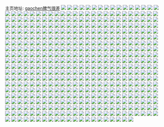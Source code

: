 主页地址: [gaochen脾气很差](https://weibo.com/u/5241799967) 
![](https://wx4.sinaimg.cn/mw2000/005IK3CLly1gv7n6soep0j60u0140dml02.jpg) 
![](https://wx4.sinaimg.cn/mw2000/005IK3CLly1gv7n6xbz19j60u00z2gw402.jpg) 
![](https://wx4.sinaimg.cn/mw2000/005IK3CLly1gv7n72emjhj60u00yoakn02.jpg) 
![](https://wx4.sinaimg.cn/mw2000/005IK3CLly1gv7n77rn2ij60u00zhn7w02.jpg) 
![](https://wx4.sinaimg.cn/mw2000/005IK3CLly1gv7n7ctwpfj60u014014j02.jpg) 
![](https://wx4.sinaimg.cn/mw2000/005IK3CLly1gv7n7g1cz9j60u0140alo02.jpg) 
![](https://wx4.sinaimg.cn/mw2000/005IK3CLly1gv7n7izvxaj60u0140gt302.jpg) 
![](https://wx4.sinaimg.cn/mw2000/005IK3CLly1gv7n7m0i4gj60u0140gv202.jpg) 
![](https://wx4.sinaimg.cn/mw2000/005IK3CLly1gv7n64qbrej60u0140tia02.jpg) 
![](https://wx4.sinaimg.cn/mw2000/005IK3CLly1gv7n670j64j60u0140k0k02.jpg) 
![](https://wx4.sinaimg.cn/mw2000/005IK3CLly1gv7n69n2zvj60u0140ti802.jpg) 
![](https://wx4.sinaimg.cn/mw2000/005IK3CLly1gv7n6dbx0lj60u0140qc802.jpg) 
![](https://wx4.sinaimg.cn/mw2000/005IK3CLly1gv7n6fc80zj60u0140gus02.jpg) 
![](https://wx4.sinaimg.cn/mw2000/005IK3CLly1gv7n6is7kej60u014012202.jpg) 
![](https://wx4.sinaimg.cn/mw2000/005IK3CLly1gv7n63ambyj60u0140n6k02.jpg) 
![](https://wx4.sinaimg.cn/mw2000/005IK3CLly1gv7n6m9iwaj60u0140n3t02.jpg) 
![](https://wx4.sinaimg.cn/mw2000/005IK3CLly1gv7n6ovmaej60u0140gsd02.jpg) 
![](https://wx4.sinaimg.cn/mw2000/005IK3CLly1gv5yx5jqsoj62c02c07wi02.jpg) 
![](https://wx4.sinaimg.cn/mw2000/005IK3CLly1gv5yx7yfq6j32c02c04qq.jpg) 
![](https://wx4.sinaimg.cn/mw2000/005IK3CLly1gv5yxbixp9j30u01hcds8.jpg) 
![](https://wx4.sinaimg.cn/mw2000/005IK3CLly1gv5yxe6d8cj32c02c01ky.jpg) 
![](https://wx4.sinaimg.cn/mw2000/005IK3CLly1gv5ywyqhy4j62yo2yob2b02.jpg) 
![](https://wx4.sinaimg.cn/mw2000/005IK3CLly1gv5yxji819j62vn2vn1l002.jpg) 
![](https://wx4.sinaimg.cn/mw2000/005IK3CLly1gv5yxl1fsvj62c02c0npd02.jpg) 
![](https://wx4.sinaimg.cn/mw2000/005IK3CLly1gv5yxo156uj62c0340b2a02.jpg) 
![](https://wx4.sinaimg.cn/mw2000/005IK3CLly1gv5yxsw93oj30u01hc1ky.jpg) 
![](https://wx4.sinaimg.cn/mw2000/005IK3CLly1guxjva3hwxj60u011v43y02.jpg) 
![](https://wx4.sinaimg.cn/mw2000/005IK3CLly1guxjvb7whxj60u011udld02.jpg) 
![](https://wx4.sinaimg.cn/mw2000/005IK3CLly1guxjvclbfnj60u0140gsf02.jpg) 
![](https://wx4.sinaimg.cn/mw2000/005IK3CLly1guxjvdudgnj60u00u0teh02.jpg) 
![](https://wx4.sinaimg.cn/mw2000/005IK3CLly1guxjv92339j60u00u00yk02.jpg) 
![](https://wx4.sinaimg.cn/mw2000/005IK3CLly1guxjvl3pmrj60u01hc15i02.jpg) 
![](https://wx4.sinaimg.cn/mw2000/005IK3CLly1guudat4bbej60u0140ahd02.jpg) 
![](https://wx4.sinaimg.cn/mw2000/005IK3CLly1guudawma20j61ei0sftg502.jpg) 
![](https://wx4.sinaimg.cn/mw2000/005IK3CLly1guudaxrn3ij60u00u0akh02.jpg) 
![](https://wx4.sinaimg.cn/mw2000/005IK3CLly1guudazetn7j60u0140qhe02.jpg) 
![](https://wx4.sinaimg.cn/mw2000/005IK3CLly1guudaq9oyfj60u0140gsv02.jpg) 
![](https://wx4.sinaimg.cn/mw2000/005IK3CLly1guudb0w5slj60u01hcguf02.jpg) 
![](https://wx4.sinaimg.cn/mw2000/005IK3CLly1guudb1mdgej61400u0jxw02.jpg) 
![](https://wx4.sinaimg.cn/mw2000/005IK3CLly1guudb2p4t6j30u01hcaik.jpg) 
![](https://wx4.sinaimg.cn/mw2000/005IK3CLly1guudb3sjbqj60u01hctgd02.jpg) 
![](https://wx4.sinaimg.cn/mw2000/005IK3CLly1gurv6ph004j60u00u07al02.jpg) 
![](https://wx4.sinaimg.cn/mw2000/005IK3CLly1gurv8vn4psj60u01hctfv02.jpg) 
![](https://wx4.sinaimg.cn/mw2000/005IK3CLly1gurv8w2x60j61ei0sftg502.jpg) 
![](https://wx4.sinaimg.cn/mw2000/005IK3CLly1gurv8wtp41j60u0140tg602.jpg) 
![](https://wx4.sinaimg.cn/mw2000/005IK3CLly1guqap0lbd8j60u00u0th402.jpg) 
![](https://wx4.sinaimg.cn/mw2000/005IK3CLly1guqap1huk9j60u00u0gtm02.jpg) 
![](https://wx4.sinaimg.cn/mw2000/005IK3CLly1guoq5pw88nj60u00u044702.jpg) 
![](https://wx4.sinaimg.cn/mw2000/005IK3CLly1guoq5rp5d8j60u011uaj102.jpg) 
![](https://wx4.sinaimg.cn/mw2000/005IK3CLly1guoq5sw96qj60u00u0n5r02.jpg) 
![](https://wx4.sinaimg.cn/mw2000/005IK3CLly1guoq5owe1wj60u0140wj902.jpg) 
![](https://wx4.sinaimg.cn/mw2000/005IK3CLly1guoqb37qo9j60u0182dlk02.jpg) 
![](https://wx4.sinaimg.cn/mw2000/005IK3CLly1gumsojwp56j60u0192wlk02.jpg) 
![](https://wx4.sinaimg.cn/mw2000/005IK3CLly1gumsokk381j60u014045102.jpg) 
![](https://wx4.sinaimg.cn/mw2000/005IK3CLly1gumsol6qx8j60u01407bm02.jpg) 
![](https://wx4.sinaimg.cn/mw2000/005IK3CLly1gumsolo2o6j60u0140zqx02.jpg) 
![](https://wx4.sinaimg.cn/mw2000/005IK3CLly1gukgcx7nnqj60u00u044h02.jpg) 
![](https://wx4.sinaimg.cn/mw2000/005IK3CLly1gukgcxw5e7j60u0140gzn02.jpg) 
![](https://wx4.sinaimg.cn/mw2000/005IK3CLly1gukgcykzk8j60u01hcaih02.jpg) 
![](https://wx4.sinaimg.cn/mw2000/005IK3CLly1gukgcza5rzj60u01hcgum02.jpg) 
![](https://wx4.sinaimg.cn/mw2000/005IK3CLly1gukgczub0hj60u01hcdox02.jpg) 
![](https://wx4.sinaimg.cn/mw2000/005IK3CLly1gukgd0bvklj60u00u0gre02.jpg) 
![](https://wx4.sinaimg.cn/mw2000/005IK3CLly1gukgd14u5qj60u00u0akh02.jpg) 
![](https://wx4.sinaimg.cn/mw2000/005IK3CLly1gukgd1rpxtj60u0140amt02.jpg) 
![](https://wx4.sinaimg.cn/mw2000/005IK3CLly1gukgd2c7agj60u014049o02.jpg) 
![](https://wx4.sinaimg.cn/mw2000/005IK3CLly1gugaqf6xzpj60u00u0gre02.jpg) 
![](https://wx4.sinaimg.cn/mw2000/005IK3CLly1gucdddaep5j60u0140jyh02.jpg) 
![](https://wx4.sinaimg.cn/mw2000/005IK3CLly1gucddduj3xj60u0140agx02.jpg) 
![](https://wx4.sinaimg.cn/mw2000/005IK3CLly1gucddt4qszj60u0140dn402.jpg) 
![](https://wx4.sinaimg.cn/mw2000/005IK3CLly1gucddeh5a5j60u014012u02.jpg) 
![](https://wx4.sinaimg.cn/mw2000/005IK3CLly1gubgnm1496j60tx1bdajh02.jpg) 
![](https://wx4.sinaimg.cn/mw2000/005IK3CLly1gubgnmwtdlj60rj1bc11a02.jpg) 
![](https://wx4.sinaimg.cn/mw2000/005IK3CLly1gub7v84j4dj60r01c1gxc02.jpg) 
![](https://wx4.sinaimg.cn/mw2000/005IK3CLly1gub7v8e0cqj60nr168jzd02.jpg) 
![](https://wx4.sinaimg.cn/mw2000/005IK3CLly1gub7v7s9sdj60ne0nzq5s02.jpg) 
![](https://wx4.sinaimg.cn/mw2000/005IK3CLly1gu7rjdxjpgj31400u0nbc.jpg) 
![](https://wx4.sinaimg.cn/mw2000/005IK3CLly1gu7rjej6hrj30u0140wk3.jpg) 
![](https://wx4.sinaimg.cn/mw2000/005IK3CLly1gu3jjixot4j30u01sy46h.jpg) 
![](https://wx4.sinaimg.cn/mw2000/005IK3CLly1gu3jjp317lj30u01syahf.jpg) 
![](https://wx4.sinaimg.cn/mw2000/005IK3CLly1gu3jjq6q0aj30u01hcwpn.jpg) 
![](https://wx4.sinaimg.cn/mw2000/005IK3CLly1gu3jjrvy4cj30u01hck3x.jpg) 
![](https://wx4.sinaimg.cn/mw2000/005IK3CLly1gu3jjsm3lej30u01hc7b9.jpg) 
![](https://wx4.sinaimg.cn/mw2000/005IK3CLly1gu3jjdrcfsj30u00u0n3i.jpg) 
![](https://wx4.sinaimg.cn/mw2000/005IK3CLly1gtz79l3fwlj32c02w4x6q.jpg) 
![](https://wx4.sinaimg.cn/mw2000/005IK3CLly1gtw9xw1xf3j32c03404qr.jpg) 
![](https://wx4.sinaimg.cn/mw2000/005IK3CLly1gtw9xurdr0j32c0340x6q.jpg) 
![](https://wx4.sinaimg.cn/mw2000/005IK3CLly1gtw9xxcdnqj32c0340qv6.jpg) 
![](https://wx4.sinaimg.cn/mw2000/005IK3CLly1gtw9xymnyij32c03407wi.jpg) 
![](https://wx4.sinaimg.cn/mw2000/005IK3CLly1gtw9xzxntoj32c0340qv6.jpg) 
![](https://wx4.sinaimg.cn/mw2000/005IK3CLly1gtw9y1ebnaj32c0340qv6.jpg) 
![](https://wx4.sinaimg.cn/mw2000/005IK3CLly1gtt1jf3nh4j30u01hc48m.jpg) 
![](https://wx4.sinaimg.cn/mw2000/005IK3CLly1gtt1jg4ypbj32c02c04qq.jpg) 
![](https://wx4.sinaimg.cn/mw2000/005IK3CLly1gtt1jhl927j31ld1yie81.jpg) 
![](https://wx4.sinaimg.cn/mw2000/005IK3CLly1gtt1jitq0pj320q20pb29.jpg) 
![](https://wx4.sinaimg.cn/mw2000/005IK3CLly1gtt1jjykr7j31o01o07wh.jpg) 
![](https://wx4.sinaimg.cn/mw2000/005IK3CLly1gtt1jkrz7dj30yi22otym.jpg) 
![](https://wx4.sinaimg.cn/mw2000/005IK3CLly1gtron21mo5j32c02c0nph.jpg) 
![](https://wx4.sinaimg.cn/mw2000/005IK3CLly1gtrom87eurj32c02c0npf.jpg) 
![](https://wx4.sinaimg.cn/mw2000/005IK3CLly1gtromcyp93j32c02c0qv7.jpg) 
![](https://wx4.sinaimg.cn/mw2000/005IK3CLly1gtromfvpjpj32c02c0e82.jpg) 
![](https://wx4.sinaimg.cn/mw2000/005IK3CLly1gtromjpum8j32yo2807wk.jpg) 
![](https://wx4.sinaimg.cn/mw2000/005IK3CLly1gtromp4rfxj32ad2sgu11.jpg) 
![](https://wx4.sinaimg.cn/mw2000/005IK3CLly1gtromswattj32c02c0e83.jpg) 
![](https://wx4.sinaimg.cn/mw2000/005IK3CLly1gtromyxbh5j32c02c0x6s.jpg) 
![](https://wx4.sinaimg.cn/mw2000/005IK3CLly1gtron10fp1j32c02c0x6r.jpg) 
![](https://wx4.sinaimg.cn/mw2000/005IK3CLly1gtpplid9fdj320q20pb29.jpg) 
![](https://wx4.sinaimg.cn/mw2000/005IK3CLly1gtppljt6ovj31ld1yie81.jpg) 
![](https://wx4.sinaimg.cn/mw2000/005IK3CLly1gthnfhtfisj32c033yhdv.jpg) 
![](https://wx4.sinaimg.cn/mw2000/005IK3CLly1gthnfjjkm4j32yo280x6r.jpg) 
![](https://wx4.sinaimg.cn/mw2000/005IK3CLly1gthnfg09ikj32yo280u0z.jpg) 
![](https://wx4.sinaimg.cn/mw2000/005IK3CLly1gthnha54ogj32802yo7wj.jpg) 
![](https://wx4.sinaimg.cn/mw2000/005IK3CLly1gtdvmpevt8j32c02c04qq.jpg) 
![](https://wx4.sinaimg.cn/mw2000/005IK3CLly1gtdvmnxamoj32c02c04qq.jpg) 
![](https://wx4.sinaimg.cn/mw2000/005IK3CLly1gtdvmqzz7hj32c02c04qq.jpg) 
![](https://wx4.sinaimg.cn/mw2000/005IK3CLly1gtdvmsj6vuj32c02c01ky.jpg) 
![](https://wx4.sinaimg.cn/mw2000/005IK3CLly1gtcpscyghuj30yi22odql.jpg) 
![](https://wx4.sinaimg.cn/mw2000/005IK3CLly1gtcpsecw1qj30yi22o4qp.jpg) 
![](https://wx4.sinaimg.cn/mw2000/005IK3CLly1gtcpses1sij30r21c5akc.jpg) 
![](https://wx4.sinaimg.cn/mw2000/005IK3CLly1gtcpsfsej4j32c0340npe.jpg) 
![](https://wx4.sinaimg.cn/mw2000/005IK3CLly1gtcpsio282j32c0340x6q.jpg) 
![](https://wx4.sinaimg.cn/mw2000/005IK3CLly1gtcpskm5b5j32c03407wj.jpg) 
![](https://wx4.sinaimg.cn/mw2000/005IK3CLly1gtcpsl3oeqj30u01hc7ei.jpg) 
![](https://wx4.sinaimg.cn/mw2000/005IK3CLly1gtcpslau4kj30u00s6taf.jpg) 
![](https://wx4.sinaimg.cn/mw2000/005IK3CLly1gt8eth3zc7j30yi22o7q3.jpg) 
![](https://wx4.sinaimg.cn/mw2000/005IK3CLly1gst1nknyt8j30u01hcaub.jpg) 
![](https://wx4.sinaimg.cn/mw2000/005IK3CLly1gst1ohaa76j30u01f5e2n.jpg) 
![](https://wx4.sinaimg.cn/mw2000/005IK3CLly1gst1nl36lij30sq1cytv9.jpg) 
![](https://wx4.sinaimg.cn/mw2000/005IK3CLly1gst1nlhlx0j30to11xh42.jpg) 
![](https://wx4.sinaimg.cn/mw2000/005IK3CLly1gst1np5hbmj32c0340b2c.jpg) 
![](https://wx4.sinaimg.cn/mw2000/005IK3CLly1gst1nqzyb4j33402c0qv7.jpg) 
![](https://wx4.sinaimg.cn/mw2000/005IK3CLly1gst1nrof70j30u01hck5o.jpg) 
![](https://wx4.sinaimg.cn/mw2000/005IK3CLly1gpnljvvl37j30n01dsqv5.jpg) 
![](https://wx4.sinaimg.cn/mw2000/005IK3CLly1gpnljwdd8fj30n01dsu0x.jpg) 
![](https://wx4.sinaimg.cn/mw2000/005IK3CLly1gpnljx4m99j30n01ds1ky.jpg) 
![](https://wx4.sinaimg.cn/mw2000/005IK3CLly1gpnljxuga0j30n01dsqv6.jpg) 
![](https://wx4.sinaimg.cn/mw2000/005IK3CLly1gplrk9na64j30rs1jk4ak.jpg) 
![](https://wx4.sinaimg.cn/mw2000/005IK3CLly1goj7gpbfixj30u01syb2g.jpg) 
![](https://wx4.sinaimg.cn/mw2000/005IK3CLly1gocyz6rur7j30u00u0n47.jpg) 
![](https://wx4.sinaimg.cn/mw2000/005IK3CLly1gocyz7fgsyj30u01hcwqi.jpg) 
![](https://wx4.sinaimg.cn/mw2000/005IK3CLly1gocyz83ycaj30u01hcdqt.jpg) 
![](https://wx4.sinaimg.cn/mw2000/005IK3CLly1gocyz8j0m8j30u00u0whh.jpg) 
![](https://wx4.sinaimg.cn/mw2000/005IK3CLly1gocyz91csej30u0140wq5.jpg) 
![](https://wx4.sinaimg.cn/mw2000/005IK3CLly1gocyz9j6i0j30u00u0n62.jpg) 
![](https://wx4.sinaimg.cn/mw2000/005IK3CLly1go19n2qb3lj32801o0npd.jpg) 
![](https://wx4.sinaimg.cn/mw2000/005IK3CLly1gnrsgw898vj324g24gnpe.jpg) 
![](https://wx4.sinaimg.cn/mw2000/005IK3CLly1gnrsgz4u69j325r25s1ky.jpg) 
![](https://wx4.sinaimg.cn/mw2000/005IK3CLly1gnrsh1s39yj31z11z1npd.jpg) 
![](https://wx4.sinaimg.cn/mw2000/005IK3CLly1gnrsh5dm9sj31ve1o04qq.jpg) 
![](https://wx4.sinaimg.cn/mw2000/005IK3CLly1gnrsh8bu5gj31xs1o04qq.jpg) 
![](https://wx4.sinaimg.cn/mw2000/005IK3CLly1gnrsgr7c40j31z01o0e82.jpg) 
![](https://wx4.sinaimg.cn/mw2000/005IK3CLly1gnrshbu8vaj31z71o0b2a.jpg) 
![](https://wx4.sinaimg.cn/mw2000/005IK3CLly1gnrshf4iemj324o1o07wi.jpg) 
![](https://wx4.sinaimg.cn/mw2000/005IK3CLly1gnrshitemxj320o1o07wi.jpg) 
![](https://wx4.sinaimg.cn/mw2000/005IK3CLly1gnqpx0dynjj32c02c0b29.jpg) 
![](https://wx4.sinaimg.cn/mw2000/005IK3CLly1gnqpx4f6rsj32c02c0e1d.jpg) 
![](https://wx4.sinaimg.cn/mw2000/005IK3CLly1gnqq31d9w5j30yi22ou13.jpg) 
![](https://wx4.sinaimg.cn/mw2000/005IK3CLly1gnpxncjwnhj30yi22ou12.jpg) 
![](https://wx4.sinaimg.cn/mw2000/005IK3CLly1gnpxni17hcj30u01sxnpd.jpg) 
![](https://wx4.sinaimg.cn/mw2000/005IK3CLly1gnpxohiftgj30yi22ox6u.jpg) 
![](https://wx4.sinaimg.cn/mw2000/005IK3CLly1gnpxp5503hj30u01sxqv5.jpg) 
![](https://wx4.sinaimg.cn/mw2000/005IK3CLly1gnpxq8b6onj30yi22ou12.jpg) 
![](https://wx4.sinaimg.cn/mw2000/005IK3CLly1gnpxotpab7j30u01sxu0x.jpg) 
![](https://wx4.sinaimg.cn/mw2000/005IK3CLly1gnpxmrjgo6j30yi22ou12.jpg) 
![](https://wx4.sinaimg.cn/mw2000/005IK3CLly1gnpxq9bvg5j30j60hq40h.jpg) 
![](https://wx4.sinaimg.cn/mw2000/005IK3CLly1gnoyzfyecij30yi22o1l3.jpg) 
![](https://wx4.sinaimg.cn/mw2000/005IK3CLly1gnoz03394ej30yi22oe87.jpg) 
![](https://wx4.sinaimg.cn/mw2000/005IK3CLly1gnoz0ydl32j30yi22oqva.jpg) 
![](https://wx4.sinaimg.cn/mw2000/005IK3CLly1gnoz1w8vjcj30yi22okjr.jpg) 
![](https://wx4.sinaimg.cn/mw2000/005IK3CLly1gnoz1ytimlj30u01hcqg2.jpg) 
![](https://wx4.sinaimg.cn/mw2000/005IK3CLly1gnoyyw7obsj30yi22okjl.jpg) 
![](https://wx4.sinaimg.cn/mw2000/005IK3CLly1gnnr11khgvj30u00u0131.jpg) 
![](https://wx4.sinaimg.cn/mw2000/005IK3CLly1gnnr12ij46j30u00u07b6.jpg) 
![](https://wx4.sinaimg.cn/mw2000/005IK3CLly1gnnr10jsd7j30u00u07ad.jpg) 
![](https://wx4.sinaimg.cn/mw2000/005IK3CLly1gnnr14nqqej31sc1sc7kh.jpg) 
![](https://wx4.sinaimg.cn/mw2000/005IK3CLly1gnnr16ra3bj30ss1bxn9e.jpg) 
![](https://wx4.sinaimg.cn/mw2000/005IK3CLly1gnnr1crkp9j32c0340qv5.jpg) 
![](https://wx4.sinaimg.cn/mw2000/005IK3CLly1gnnr1ijw59j32c02c07wh.jpg) 
![](https://wx4.sinaimg.cn/mw2000/005IK3CLly1gnnr1necs8j32c02c04qp.jpg) 
![](https://wx4.sinaimg.cn/mw2000/005IK3CLly1gnnr2ah9vcj30yi22o7wk.jpg) 
![](https://wx4.sinaimg.cn/mw2000/005IK3CLly1gnnr2iguyij32c02c0b29.jpg) 
![](https://wx4.sinaimg.cn/mw2000/005IK3CLly1gnnr2kw7s3j30u00u0aem.jpg) 
![](https://wx4.sinaimg.cn/mw2000/005IK3CLly1gnnr2uv0eij32c0340qv5.jpg) 
![](https://wx4.sinaimg.cn/mw2000/005IK3CLly1gnnr32ld50j32c02c01kx.jpg) 
![](https://wx4.sinaimg.cn/mw2000/005IK3CLly1gnnr38x583j31ll1ll7wh.jpg) 
![](https://wx4.sinaimg.cn/mw2000/005IK3CLly1gnnq4eeb27j30yi22o7pq.jpg) 
![](https://wx4.sinaimg.cn/mw2000/005IK3CLly1gnnq4aya9pj30yi22o4qr.jpg) 
![](https://wx4.sinaimg.cn/mw2000/005IK3CLly1gnnq4ocpl2j30yi22o7wj.jpg) 
![](https://wx4.sinaimg.cn/mw2000/005IK3CLly1gnn2xsy9nhj30yi22oe87.jpg) 
![](https://wx4.sinaimg.cn/mw2000/005IK3CLly1gnn2y42ifoj30yi22oqva.jpg) 
![](https://wx4.sinaimg.cn/mw2000/005IK3CLly1gnn2xinqyuj30yi22oe85.jpg) 
![](https://wx4.sinaimg.cn/mw2000/005IK3CLly1gnn2xto0w0j30yg0kw0wp.jpg) 
![](https://wx4.sinaimg.cn/mw2000/005IK3CLly1gnn2y7v8nkj32c02c0b29.jpg) 
![](https://wx4.sinaimg.cn/mw2000/005IK3CLly1gnn2zerpw7j30ss1bxn9e.jpg) 
![](https://wx4.sinaimg.cn/mw2000/005IK3CLly1gnjkfz0hlfj30rc0rc4g1.jpg) 
![](https://wx4.sinaimg.cn/mw2000/005IK3CLly1gnjkgewuc7j322w22vqv5.jpg) 
![](https://wx4.sinaimg.cn/mw2000/005IK3CLly1gniytx3ss7j30tz16s12x.jpg) 
![](https://wx4.sinaimg.cn/mw2000/005IK3CLly1gniyw3jcnij322w22vqv5.jpg) 
![](https://wx4.sinaimg.cn/mw2000/005IK3CLly1gniywaspcej32c0340e81.jpg) 
![](https://wx4.sinaimg.cn/mw2000/005IK3CLly1gniyxb8gknj30yi22ox6t.jpg) 
![](https://wx4.sinaimg.cn/mw2000/005IK3CLly1gniyy7hboij30yi22oe85.jpg) 
![](https://wx4.sinaimg.cn/mw2000/005IK3CLly1gniyz6f0rjj30yi22o1l1.jpg) 
![](https://wx4.sinaimg.cn/mw2000/005IK3CLly1gnhmctfk8zj32802yoqv7.jpg) 
![](https://wx4.sinaimg.cn/mw2000/005IK3CLly1gnhmcbnipgj32802yoqv7.jpg) 
![](https://wx4.sinaimg.cn/mw2000/005IK3CLly1gnhmdcdzhnj32802yonpf.jpg) 
![](https://wx4.sinaimg.cn/mw2000/005IK3CLly1gnhme6vrcgj32yo280x6s.jpg) 
![](https://wx4.sinaimg.cn/mw2000/005IK3CLly1gnhmf3hpvvj32yo280qv8.jpg) 
![](https://wx4.sinaimg.cn/mw2000/005IK3CLly1gnhmg31swbj32yo280x6s.jpg) 
![](https://wx4.sinaimg.cn/mw2000/005IK3CLly1gnhmgzde7fj32yo280x6s.jpg) 
![](https://wx4.sinaimg.cn/mw2000/005IK3CLly1gnhmhxvkktj32c0340kjp.jpg) 
![](https://wx4.sinaimg.cn/mw2000/005IK3CLly1gnhmiaxjb1j32c0340hdt.jpg) 
![](https://wx4.sinaimg.cn/mw2000/005IK3CLly1gnhi9v437dj32c03407wl.jpg) 
![](https://wx4.sinaimg.cn/mw2000/005IK3CLly1gn9i85yyqtj32801o0x6p.jpg) 
![](https://wx4.sinaimg.cn/mw2000/005IK3CLly1gn9i8sgzzqj32c02c0x6q.jpg) 
![](https://wx4.sinaimg.cn/mw2000/005IK3CLly1gn9i90afwtj315s0vckcl.jpg) 
![](https://wx4.sinaimg.cn/mw2000/005IK3CLly1gn9i9j55txj32c02c0npe.jpg) 
![](https://wx4.sinaimg.cn/mw2000/005IK3CLly1gn9i7uppqwj32c02c0kjm.jpg) 
![](https://wx4.sinaimg.cn/mw2000/005IK3CLly1gn9ia4fe4cj32c02c0b2a.jpg) 
![](https://wx4.sinaimg.cn/mw2000/005IK3CLly1gn9iamrwqwj32c02c0b2a.jpg) 
![](https://wx4.sinaimg.cn/mw2000/005IK3CLly1gn9ibei9o6j32c02c0kjm.jpg) 
![](https://wx4.sinaimg.cn/mw2000/005IK3CLly1gn9ibwfsznj32c02c0e82.jpg) 
![](https://wx4.sinaimg.cn/mw2000/005IK3CLly1gn8bklqsyuj32c0340x6q.jpg) 
![](https://wx4.sinaimg.cn/mw2000/005IK3CLly1gn7te04y4bj32c02c0hdt.jpg) 
![](https://wx4.sinaimg.cn/mw2000/005IK3CLly1gn7teebqmaj32c02c0kjl.jpg) 
![](https://wx4.sinaimg.cn/mw2000/005IK3CLly1gn7tdp9iglj32c02c07wh.jpg) 
![](https://wx4.sinaimg.cn/mw2000/005IK3CLly1gn74n15g1ej31400u0wua.jpg) 
![](https://wx4.sinaimg.cn/mw2000/005IK3CLly1gn74n2vc7qj30u00u0aiv.jpg) 
![](https://wx4.sinaimg.cn/mw2000/005IK3CLly1gn74n495e9j30u00u0gr9.jpg) 
![](https://wx4.sinaimg.cn/mw2000/005IK3CLly1gn74n5bdkbj30u014077p.jpg) 
![](https://wx4.sinaimg.cn/mw2000/005IK3CLly1gn3zdblx8jj31hc0u016j.jpg) 
![](https://wx4.sinaimg.cn/mw2000/005IK3CLly1gmyo7uy789j30u00u0wmz.jpg) 
![](https://wx4.sinaimg.cn/mw2000/005IK3CLly1gmt255tgs5j30u00u049y.jpg) 
![](https://wx4.sinaimg.cn/mw2000/005IK3CLly1gmstsqynykj30u00u0aid.jpg) 
![](https://wx4.sinaimg.cn/mw2000/005IK3CLly1gmstsq9v71j30u00u0wn5.jpg) 
![](https://wx4.sinaimg.cn/mw2000/005IK3CLly1gmstss5yk9j30u00u0aiy.jpg) 
![](https://wx4.sinaimg.cn/mw2000/005IK3CLly1gmstssniowj30jg0jgwhl.jpg) 
![](https://wx4.sinaimg.cn/mw2000/005IK3CLly1gmmf9jb50ej31dq0rz16f.jpg) 
![](https://wx4.sinaimg.cn/mw2000/005IK3CLly1gmmf9bljqrj31400u0aor.jpg) 
![](https://wx4.sinaimg.cn/mw2000/005IK3CLly1gmmfdvedqxj31400u0qe9.jpg) 
![](https://wx4.sinaimg.cn/mw2000/005IK3CLly1gmmfe2rzt0j30u01hcaql.jpg) 
![](https://wx4.sinaimg.cn/mw2000/005IK3CLly1gmmfe6gie5j30u00u0qbe.jpg) 
![](https://wx4.sinaimg.cn/mw2000/005IK3CLly1gmmfe8zu7cj30u0140wly.jpg) 
![](https://wx4.sinaimg.cn/mw2000/005IK3CLly1gmmfecy7i7j31400u0ti4.jpg) 
![](https://wx4.sinaimg.cn/mw2000/005IK3CLly1gmmfekhdc8j31240u010g.jpg) 
![](https://wx4.sinaimg.cn/mw2000/005IK3CLly1gmmfeowghtj30u00u00zb.jpg) 
![](https://wx4.sinaimg.cn/mw2000/005IK3CLly1gmle4w49y9j30u00u0acw.jpg) 
![](https://wx4.sinaimg.cn/mw2000/005IK3CLly1gmle4weei2j30u00u0wgv.jpg) 
![](https://wx4.sinaimg.cn/mw2000/005IK3CLly1gmle4wnivfj30u00u0410.jpg) 
![](https://wx4.sinaimg.cn/mw2000/005IK3CLly1gmle4wvh44j30u00u040v.jpg) 
![](https://wx4.sinaimg.cn/mw2000/005IK3CLly1gmle4xe0wwj30u00u0wh0.jpg) 
![](https://wx4.sinaimg.cn/mw2000/005IK3CLly1gmle4xnw7lj30u00u0go1.jpg) 
![](https://wx4.sinaimg.cn/mw2000/005IK3CLly1gmle4xxrq4j30u00u076u.jpg) 
![](https://wx4.sinaimg.cn/mw2000/005IK3CLly1gmle4y5y99j30u00u0ju0.jpg) 
![](https://wx4.sinaimg.cn/mw2000/005IK3CLly1gmle4yexqdj30u00u0acj.jpg) 
![](https://wx4.sinaimg.cn/mw2000/005IK3CLly1gmhhs4opjfj30u014010y.jpg) 
![](https://wx4.sinaimg.cn/mw2000/005IK3CLly1gmhhs56sxvj30u0140n4x.jpg) 
![](https://wx4.sinaimg.cn/mw2000/005IK3CLly1gmhhs5r9omj30u0140wmq.jpg) 
![](https://wx4.sinaimg.cn/mw2000/005IK3CLly1gmhhs68d4jj30u0140qcm.jpg) 
![](https://wx4.sinaimg.cn/mw2000/005IK3CLly1gmhhs6tsx4j30u00u0n2q.jpg) 
![](https://wx4.sinaimg.cn/mw2000/005IK3CLly1gmhhs7673hj30u0140thy.jpg) 
![](https://wx4.sinaimg.cn/mw2000/005IK3CLly1gmd9f6j1s8j32c0340npf.jpg) 
![](https://wx4.sinaimg.cn/mw2000/005IK3CLly1gmd9f7i3t5j32c0340qv6.jpg) 
![](https://wx4.sinaimg.cn/mw2000/005IK3CLly1gmcgcq6y7dj31400u0drt.jpg) 
![](https://wx4.sinaimg.cn/mw2000/005IK3CLly1gmcgcqqa2dj30u00u0tfp.jpg) 
![](https://wx4.sinaimg.cn/mw2000/005IK3CLly1gmcgcrc4eoj30u0140qb9.jpg) 
![](https://wx4.sinaimg.cn/mw2000/005IK3CLly1gmcgcssc7uj30u00u0qa6.jpg) 
![](https://wx4.sinaimg.cn/mw2000/005IK3CLly1gmcgcu0ijwj30u0140wof.jpg) 
![](https://wx4.sinaimg.cn/mw2000/005IK3CLly1gmcgcvl0m8j30u01hcdrd.jpg) 
![](https://wx4.sinaimg.cn/mw2000/005IK3CLly1gmazfgyxc9j31400u07ir.jpg) 
![](https://wx4.sinaimg.cn/mw2000/005IK3CLly1gmazfhmfulj31400u07i8.jpg) 
![](https://wx4.sinaimg.cn/mw2000/005IK3CLly1gmazfif1noj31400u0167.jpg) 
![](https://wx4.sinaimg.cn/mw2000/005IK3CLly1gmazfjhgs3j31400u0ncy.jpg) 
![](https://wx4.sinaimg.cn/mw2000/005IK3CLly1gmazffwtfwj31400u0dss.jpg) 
![](https://wx4.sinaimg.cn/mw2000/005IK3CLly1gmazfkcjagj31400u0qey.jpg) 
![](https://wx4.sinaimg.cn/mw2000/005IK3CLly1gm8a7ipdsej30u00u0n31.jpg) 
![](https://wx4.sinaimg.cn/mw2000/005IK3CLly1gm8a7jrbj1j30u00u045h.jpg) 
![](https://wx4.sinaimg.cn/mw2000/005IK3CLly1gm8a7k4fxrj30xs0u0n54.jpg) 
![](https://wx4.sinaimg.cn/mw2000/005IK3CLly1gm8a7kl28dj30u01407e1.jpg) 
![](https://wx4.sinaimg.cn/mw2000/005IK3CLly1gm8a7l0uflj30u00u0wn6.jpg) 
![](https://wx4.sinaimg.cn/mw2000/005IK3CLly1gm8a7lm8zoj30u01hcaql.jpg) 
![](https://wx4.sinaimg.cn/mw2000/005IK3CLly1gm8a7m7dx8j30u01hcao1.jpg) 
![](https://wx4.sinaimg.cn/mw2000/005IK3CLly1gm8a7mwfasj30u01sy7pp.jpg) 
![](https://wx4.sinaimg.cn/mw2000/005IK3CLly1gm8a7neuynj30v40u0gt6.jpg) 
![](https://wx4.sinaimg.cn/mw2000/005IK3CLly1glzsri1ab2j30u00vgwmn.jpg) 
![](https://wx4.sinaimg.cn/mw2000/005IK3CLly1glzsrk4clpj30u00u0dju.jpg) 
![](https://wx4.sinaimg.cn/mw2000/005IK3CLly1glzsspna94j30u01synph.jpg) 
![](https://wx4.sinaimg.cn/mw2000/005IK3CLly1glzsss9qnfj30u00u0q9y.jpg) 
![](https://wx4.sinaimg.cn/mw2000/005IK3CLly1glzssv6fn2j30nm15zqag.jpg) 
![](https://wx4.sinaimg.cn/mw2000/005IK3CLly1glzsswj2olj30u0140aed.jpg) 
![](https://wx4.sinaimg.cn/mw2000/005IK3CLly1glzssybuf9j30u0140jwt.jpg) 
![](https://wx4.sinaimg.cn/mw2000/005IK3CLly1glzssyxn47j30u0140jtx.jpg) 
![](https://wx4.sinaimg.cn/mw2000/005IK3CLly1glzst04etzj30u01400wt.jpg) 
![](https://wx4.sinaimg.cn/mw2000/005IK3CLly1glw9c76sgzj30u0140nae.jpg) 
![](https://wx4.sinaimg.cn/mw2000/005IK3CLly1glw9c7pbbmj30u00u0443.jpg) 
![](https://wx4.sinaimg.cn/mw2000/005IK3CLly1glw9c8dmrqj30sj1er0zf.jpg) 
![](https://wx4.sinaimg.cn/mw2000/005IK3CLly1glw9c8y4hzj30u00u0119.jpg) 
![](https://wx4.sinaimg.cn/mw2000/005IK3CLly1glw9c9gtffj30u00u0wlm.jpg) 
![](https://wx4.sinaimg.cn/mw2000/005IK3CLly1glw9c9xtf7j30u00u0gtm.jpg) 
![](https://wx4.sinaimg.cn/mw2000/005IK3CLly1glw9care56j30u00u00zs.jpg) 
![](https://wx4.sinaimg.cn/mw2000/005IK3CLly1glw9cb7rimj30u00u0dn7.jpg) 
![](https://wx4.sinaimg.cn/mw2000/005IK3CLly1glw9cbjx07j30u00u0tfv.jpg) 
![](https://wx4.sinaimg.cn/mw2000/005IK3CLly1glnnf5il77j31400u0drp.jpg) 
![](https://wx4.sinaimg.cn/mw2000/005IK3CLly1gldcpwwsxej31400u0tcr.jpg) 
![](https://wx4.sinaimg.cn/mw2000/005IK3CLly1gldcpyb8xhj30uc0u047d.jpg) 
![](https://wx4.sinaimg.cn/mw2000/005IK3CLly1gldcpzlwjij30u00u0jzk.jpg) 
![](https://wx4.sinaimg.cn/mw2000/005IK3CLly1gldcq6iknqj30u01hchdu.jpg) 
![](https://wx4.sinaimg.cn/mw2000/005IK3CLly1gldcq7qn2gj31400u0naa.jpg) 
![](https://wx4.sinaimg.cn/mw2000/005IK3CLly1gldcq8gkr1j30u0140afp.jpg) 
![](https://wx4.sinaimg.cn/mw2000/005IK3CLly1gldcpvps45j30sr1f447j.jpg) 
![](https://wx4.sinaimg.cn/mw2000/005IK3CLly1gldcq9z3uoj31400u0tjt.jpg) 
![](https://wx4.sinaimg.cn/mw2000/005IK3CLly1gldcqbadnlj31400u0qdd.jpg) 
![](https://wx4.sinaimg.cn/mw2000/005IK3CLly1gl5b4e4vvuj31400u0nba.jpg) 
![](https://wx4.sinaimg.cn/mw2000/005IK3CLly1gl47fomj5jj31140kwdmr.jpg) 
![](https://wx4.sinaimg.cn/mw2000/005IK3CLly1gl47fnv4fxj32c03401kz.jpg) 
![](https://wx4.sinaimg.cn/mw2000/005IK3CLly1gl47fp8vk6j32c0340qv6.jpg) 
![](https://wx4.sinaimg.cn/mw2000/005IK3CLly1gl47fqho8sj32c03404qr.jpg) 
![](https://wx4.sinaimg.cn/mw2000/005IK3CLly1gl47fr9nqaj30s91e8k42.jpg) 
![](https://wx4.sinaimg.cn/mw2000/005IK3CLly1gl2ze12yxsj30zz0u0k1o.jpg) 
![](https://wx4.sinaimg.cn/mw2000/005IK3CLly1gl0ooyonekj30u00u0wlx.jpg) 
![](https://wx4.sinaimg.cn/mw2000/005IK3CLly1gl0ooxirksj30u0140qa9.jpg) 
![](https://wx4.sinaimg.cn/mw2000/005IK3CLly1gl0op0b5klj31400u07fg.jpg) 
![](https://wx4.sinaimg.cn/mw2000/005IK3CLly1gl0op1jrsoj30u0140479.jpg) 
![](https://wx4.sinaimg.cn/mw2000/005IK3CLly1gl0op2h8nyj30u0140tfc.jpg) 
![](https://wx4.sinaimg.cn/mw2000/005IK3CLly1gl0op3yvppj30u0140q9w.jpg) 
![](https://wx4.sinaimg.cn/mw2000/005IK3CLly1gkxbc1rbehj30u01t0qfb.jpg) 
![](https://wx4.sinaimg.cn/mw2000/005IK3CLly1gkp50u1jmkj31400u048b.jpg) 
![](https://wx4.sinaimg.cn/mw2000/005IK3CLly1gkp50vzklyj31400u0k3d.jpg) 
![](https://wx4.sinaimg.cn/mw2000/005IK3CLly1gkp50x7cfhj31400u0dpu.jpg) 
![](https://wx4.sinaimg.cn/mw2000/005IK3CLly1gkp50yq3p4j31hc0u0dvg.jpg) 
![](https://wx4.sinaimg.cn/mw2000/005IK3CLly1gkp50zgkowj30sb1eddnd.jpg) 
![](https://wx4.sinaimg.cn/mw2000/005IK3CLly1gkp510e9ydj30u011kanb.jpg) 
![](https://wx4.sinaimg.cn/mw2000/005IK3CLly1gkp51107p3j30u00u0wm5.jpg) 
![](https://wx4.sinaimg.cn/mw2000/005IK3CLly1gkp511f8hsj30ki0em3zo.jpg) 
![](https://wx4.sinaimg.cn/mw2000/005IK3CLly1gkp512das9j30u0140qhj.jpg) 
![](https://wx4.sinaimg.cn/mw2000/005IK3CLly1gkp4zj8m97j311q0u07j6.jpg) 
![](https://wx4.sinaimg.cn/mw2000/005IK3CLly1gkp4zkkx4hj31400u0gz5.jpg) 
![](https://wx4.sinaimg.cn/mw2000/005IK3CLly1gkp4zljamvj310w0u0tli.jpg) 
![](https://wx4.sinaimg.cn/mw2000/005IK3CLly1gkp4zmh6yij30y00u0114.jpg) 
![](https://wx4.sinaimg.cn/mw2000/005IK3CLly1gkp4znmsaej30zb0u0qb0.jpg) 
![](https://wx4.sinaimg.cn/mw2000/005IK3CLly1gkp4zpcgoej31400u0gzm.jpg) 
![](https://wx4.sinaimg.cn/mw2000/005IK3CLly1gkp4zb9dcxj31400u0dpg.jpg) 
![](https://wx4.sinaimg.cn/mw2000/005IK3CLly1gkp4zc2rj8j31400u011s.jpg) 
![](https://wx4.sinaimg.cn/mw2000/005IK3CLly1gkp4zcy6izj31400u0doe.jpg) 
![](https://wx4.sinaimg.cn/mw2000/005IK3CLly1gkp4zdr9dtj30u0140aj2.jpg) 
![](https://wx4.sinaimg.cn/mw2000/005IK3CLly1gkp4zerya0j30u0140n7r.jpg) 
![](https://wx4.sinaimg.cn/mw2000/005IK3CLly1gkp4zful9tj30u01404a3.jpg) 
![](https://wx4.sinaimg.cn/mw2000/005IK3CLly1gkp4zgplv5j30u00u0tfb.jpg) 
![](https://wx4.sinaimg.cn/mw2000/005IK3CLly1gkp4zj8m97j311q0u07j6.jpg) 
![](https://wx4.sinaimg.cn/mw2000/005IK3CLly1gkp4zkkx4hj31400u0gz5.jpg) 
![](https://wx4.sinaimg.cn/mw2000/005IK3CLly1gkp4zljamvj310w0u0tli.jpg) 
![](https://wx4.sinaimg.cn/mw2000/005IK3CLly1gkp4zmh6yij30y00u0114.jpg) 
![](https://wx4.sinaimg.cn/mw2000/005IK3CLly1gkp4znmsaej30zb0u0qb0.jpg) 
![](https://wx4.sinaimg.cn/mw2000/005IK3CLly1gkp4zpcgoej31400u0gzm.jpg) 
![](https://wx4.sinaimg.cn/mw2000/005IK3CLly1gkp4zqjtrkj31400u07hv.jpg) 
![](https://wx4.sinaimg.cn/mw2000/005IK3CLly1gkp4zrij6hj30u00uu47q.jpg) 
![](https://wx4.sinaimg.cn/mw2000/005IK3CLly1gkp4zsvq85j31400u0k8w.jpg) 
![](https://wx4.sinaimg.cn/mw2000/005IK3CLly1gkgi04kdiqj30u00u0131.jpg) 
![](https://wx4.sinaimg.cn/mw2000/005IK3CLly1gkgi057jnwj30u00u044f.jpg) 
![](https://wx4.sinaimg.cn/mw2000/005IK3CLly1gkgi06z0qvj30u0140wtf.jpg) 
![](https://wx4.sinaimg.cn/mw2000/005IK3CLly1gkgi08jw1wj30u00u0n66.jpg) 
![](https://wx4.sinaimg.cn/mw2000/005IK3CLly1gkgi03ppf2j31hc0u0guv.jpg) 
![](https://wx4.sinaimg.cn/mw2000/005IK3CLly1gkccm70h9bj30u00u07e3.jpg) 
![](https://wx4.sinaimg.cn/mw2000/005IK3CLly1gkccm7nga1j30u00u0qfa.jpg) 
![](https://wx4.sinaimg.cn/mw2000/005IK3CLly1gkccm85mthj30u00u0qcn.jpg) 
![](https://wx4.sinaimg.cn/mw2000/005IK3CLly1gkccm6ftn7j30u00u0dsl.jpg) 
![](https://wx4.sinaimg.cn/mw2000/005IK3CLly1gkccm9ka5oj30u00u0n7j.jpg) 
![](https://wx4.sinaimg.cn/mw2000/005IK3CLly1gkccmankrvj30u00u0k01.jpg) 
![](https://wx4.sinaimg.cn/mw2000/005IK3CLly1gk8pnmtt56j30u00u0jyw.jpg) 
![](https://wx4.sinaimg.cn/mw2000/005IK3CLly1gk8pnp63rdj30u00u0jzu.jpg) 
![](https://wx4.sinaimg.cn/mw2000/005IK3CLly1gk8pnrha86j30u00u0qbi.jpg) 
![](https://wx4.sinaimg.cn/mw2000/005IK3CLly1gk8pnth2u7j30u0140diu.jpg) 
![](https://wx4.sinaimg.cn/mw2000/005IK3CLly1gk8pnvs3edj30u01hcn7z.jpg) 
![](https://wx4.sinaimg.cn/mw2000/005IK3CLly1gk8po0636yj30u01hc49e.jpg) 
![](https://wx4.sinaimg.cn/mw2000/005IK3CLly1gk49le5ozvj30u00u0wmj.jpg) 
![](https://wx4.sinaimg.cn/mw2000/005IK3CLly1gk465fus0dj31400u0k3m.jpg) 
![](https://wx4.sinaimg.cn/mw2000/005IK3CLly1gk465f7gkcj31400u0ds4.jpg) 
![](https://wx4.sinaimg.cn/mw2000/005IK3CLly1gk465g6wpej30u00u0tgb.jpg) 
![](https://wx4.sinaimg.cn/mw2000/005IK3CLly1gk465gslm2j30u0140wse.jpg) 
![](https://wx4.sinaimg.cn/mw2000/005IK3CLly1gk465hjt2tj31070u07gs.jpg) 
![](https://wx4.sinaimg.cn/mw2000/005IK3CLly1gk465ibldgj30xe0u0146.jpg) 
![](https://wx4.sinaimg.cn/mw2000/005IK3CLly1gk465isr6kj31400u0n6j.jpg) 
![](https://wx4.sinaimg.cn/mw2000/005IK3CLly1gk465jezwdj31400u0k0g.jpg) 
![](https://wx4.sinaimg.cn/mw2000/005IK3CLly1gk465keceej30u00u0tff.jpg) 
![](https://wx4.sinaimg.cn/mw2000/005IK3CLly1gk31l3b4n3j30u014049h.jpg) 
![](https://wx4.sinaimg.cn/mw2000/005IK3CLly1gk31l292d5j30u0140qd5.jpg) 
![](https://wx4.sinaimg.cn/mw2000/005IK3CLly1gk0nkn4d8xj32802yo1l0.jpg) 
![](https://wx4.sinaimg.cn/mw2000/005IK3CLly1gk0nks8l7xj32c0340qv7.jpg) 
![](https://wx4.sinaimg.cn/mw2000/005IK3CLly1gk0nkxpw3ij32yo280x6r.jpg) 
![](https://wx4.sinaimg.cn/mw2000/005IK3CLly1gjmxrfftlaj30u01407bs.jpg) 
![](https://wx4.sinaimg.cn/mw2000/005IK3CLly1gjmxrgy4kmj30u0140133.jpg) 
![](https://wx4.sinaimg.cn/mw2000/005IK3CLly1gjmxrhp50pj30u0140102.jpg) 
![](https://wx4.sinaimg.cn/mw2000/005IK3CLly1gjmxriecutj30u0140jzo.jpg) 
![](https://wx4.sinaimg.cn/mw2000/005IK3CLly1gjm645xsxhj30u0140wl7.jpg) 
![](https://wx4.sinaimg.cn/mw2000/005IK3CLly1gjm646a9ajj30u014dtns.jpg) 
![](https://wx4.sinaimg.cn/mw2000/005IK3CLly1gjm645ne9cj30lw12wgqc.jpg) 
![](https://wx4.sinaimg.cn/mw2000/005IK3CLly1gjm646lktkj31400u048h.jpg) 
![](https://wx4.sinaimg.cn/mw2000/005IK3CLly1gjm647lnh8j31400u0k18.jpg) 
![](https://wx4.sinaimg.cn/mw2000/005IK3CLly1gjm647xul2j313g0tyag6.jpg) 
![](https://wx4.sinaimg.cn/mw2000/005IK3CLly1gjm64854jej30lc0mijug.jpg) 
![](https://wx4.sinaimg.cn/mw2000/005IK3CLly1gjm6458msyj30u00u0tcp.jpg) 
![](https://wx4.sinaimg.cn/mw2000/005IK3CLly1gjm648c05uj30u01400z0.jpg) 
![](https://wx4.sinaimg.cn/mw2000/005IK3CLly1gjm648m600j31400u047b.jpg) 
![](https://wx4.sinaimg.cn/mw2000/005IK3CLly1gjm6490tn3j31400u0guv.jpg) 
![](https://wx4.sinaimg.cn/mw2000/005IK3CLly1gjdjga13epj32bq3407wk.jpg) 
![](https://wx4.sinaimg.cn/mw2000/005IK3CLly1gjdjggzd4ij32bb3404qs.jpg) 
![](https://wx4.sinaimg.cn/mw2000/005IK3CLly1gjdjgqa6pdj32yo280x6s.jpg) 
![](https://wx4.sinaimg.cn/mw2000/005IK3CLly1gjdjh0bd6ej32yo280kjp.jpg) 
![](https://wx4.sinaimg.cn/mw2000/005IK3CLly1gjdjh3838gj32c0340x6p.jpg) 
![](https://wx4.sinaimg.cn/mw2000/005IK3CLly1gjdjh64lfvj32c0340x6p.jpg) 
![](https://wx4.sinaimg.cn/mw2000/005IK3CLly1gjdjhf8wj9j32yo280b2e.jpg) 
![](https://wx4.sinaimg.cn/mw2000/005IK3CLly1gjdjhov9hvj32yo280b2e.jpg) 
![](https://wx4.sinaimg.cn/mw2000/005IK3CLly1gjdjhwrw4ij32yo2807wl.jpg) 
![](https://wx4.sinaimg.cn/mw2000/005IK3CLly1gj8znph7lhj33402c1kjn.jpg) 
![](https://wx4.sinaimg.cn/mw2000/005IK3CLly1gj6ol737ghj30u00uqam6.jpg) 
![](https://wx4.sinaimg.cn/mw2000/005IK3CLly1gj6ol4suv3j30uu0u0jyj.jpg) 
![](https://wx4.sinaimg.cn/mw2000/005IK3CLly1gj05mvdvt3j30u00u0jy3.jpg) 
![](https://wx4.sinaimg.cn/mw2000/005IK3CLly1girs7t4pqej30u0140gw5.jpg) 
![](https://wx4.sinaimg.cn/mw2000/005IK3CLly1girs7tvpx1j30u0140ak6.jpg) 
![](https://wx4.sinaimg.cn/mw2000/005IK3CLly1girs7uidmpj30u014048n.jpg) 
![](https://wx4.sinaimg.cn/mw2000/005IK3CLly1girs7v4cvuj30u0140129.jpg) 
![](https://wx4.sinaimg.cn/mw2000/005IK3CLly1girs7vupu4j30u0140n7s.jpg) 
![](https://wx4.sinaimg.cn/mw2000/005IK3CLly1girs7wl9rrj30u01407cl.jpg) 
![](https://wx4.sinaimg.cn/mw2000/005IK3CLly1girhnyp1ntj31400u07d9.jpg) 
![](https://wx4.sinaimg.cn/mw2000/005IK3CLly1girho0c0jwj30u00u0jxd.jpg) 
![](https://wx4.sinaimg.cn/mw2000/005IK3CLly1gipfpuq5qnj30u0140k3b.jpg) 
![](https://wx4.sinaimg.cn/mw2000/005IK3CLly1gipfpxdgdcj30u0140k4d.jpg) 
![](https://wx4.sinaimg.cn/mw2000/005IK3CLly1gipfpy5gzvj31400u0wtd.jpg) 
![](https://wx4.sinaimg.cn/mw2000/005IK3CLly1gipfpz63rrj30u01407kc.jpg) 
![](https://wx4.sinaimg.cn/mw2000/005IK3CLly1gipfq00m0oj30u0140k8g.jpg) 
![](https://wx4.sinaimg.cn/mw2000/005IK3CLly1gipfq14bx7j30u0140duc.jpg) 
![](https://wx4.sinaimg.cn/mw2000/005IK3CLly1gipfq2d7psj30u0140k6l.jpg) 
![](https://wx4.sinaimg.cn/mw2000/005IK3CLly1gipfq33ehoj30u0140tns.jpg) 
![](https://wx4.sinaimg.cn/mw2000/005IK3CLly1gipfpsxvhej30u01404ai.jpg) 
![](https://wx4.sinaimg.cn/mw2000/005IK3CLly1gim0p656slj31400u047b.jpg) 
![](https://wx4.sinaimg.cn/mw2000/005IK3CLly1gim0p5jgv2j31400u049v.jpg) 
![](https://wx4.sinaimg.cn/mw2000/005IK3CLly1gim0p6pae8j31400u0tjp.jpg) 
![](https://wx4.sinaimg.cn/mw2000/005IK3CLly1gim0p757nvj31400u0guv.jpg) 
![](https://wx4.sinaimg.cn/mw2000/005IK3CLly1gibhlp9e4dj32c0340u0y.jpg) 
![](https://wx4.sinaimg.cn/mw2000/005IK3CLly1gibhni286vj32c0340qv7.jpg) 
![](https://wx4.sinaimg.cn/mw2000/005IK3CLly1gibhlw8shkj32c0340u0z.jpg) 
![](https://wx4.sinaimg.cn/mw2000/005IK3CLly1gibhm0rug4j32c03404qr.jpg) 
![](https://wx4.sinaimg.cn/mw2000/005IK3CLly1gibhm66q7gj32c0340hdv.jpg) 
![](https://wx4.sinaimg.cn/mw2000/005IK3CLly1gibhmaig96j32c03407wj.jpg) 
![](https://wx4.sinaimg.cn/mw2000/005IK3CLly1gi97psfdu5j32802you10.jpg) 
![](https://wx4.sinaimg.cn/mw2000/005IK3CLly1gi97pr51tmj32bb340npg.jpg) 
![](https://wx4.sinaimg.cn/mw2000/005IK3CLly1gi97pu6inuj32b2340npg.jpg) 
![](https://wx4.sinaimg.cn/mw2000/005IK3CLly1gi955s48jcj32c0340npg.jpg) 
![](https://wx4.sinaimg.cn/mw2000/005IK3CLly1ghwfhub227j32yo280u10.jpg) 
![](https://wx4.sinaimg.cn/mw2000/005IK3CLly1ghvea3k4vvj32qo280npg.jpg) 
![](https://wx4.sinaimg.cn/mw2000/005IK3CLly1ghv5jm9znrj32yo280npg.jpg) 
![](https://wx4.sinaimg.cn/mw2000/005IK3CLly1ghu1z3yecdj31kw16oh84.jpg) 
![](https://wx4.sinaimg.cn/mw2000/005IK3CLly1ghu1z6jrljj32yo280x6q.jpg) 
![](https://wx4.sinaimg.cn/mw2000/005IK3CLly1ghu1z9darpj32yo280x6q.jpg) 
![](https://wx4.sinaimg.cn/mw2000/005IK3CLly1ghu1zbtd7bj32yo280x6q.jpg) 
![](https://wx4.sinaimg.cn/mw2000/005IK3CLly1ghu1z2z301j32yo2801kz.jpg) 
![](https://wx4.sinaimg.cn/mw2000/005IK3CLly1ghu1zf71erj32yo280x6q.jpg) 
![](https://wx4.sinaimg.cn/mw2000/005IK3CLly1ghu1zhvb1zj32yo280x6q.jpg) 
![](https://wx4.sinaimg.cn/mw2000/005IK3CLly1ghu1zkebquj31wo2q91kz.jpg) 
![](https://wx4.sinaimg.cn/mw2000/005IK3CLly1ghu1zogd8ej31zw2pbb2b.jpg) 
![](https://wx4.sinaimg.cn/mw2000/005IK3CLly1ghtydgu6xij30u014dh0x.jpg) 
![](https://wx4.sinaimg.cn/mw2000/005IK3CLly1ght028qyh8j32yo2804r0.jpg) 
![](https://wx4.sinaimg.cn/mw2000/005IK3CLly1ght02ch8trj32yo280qvg.jpg) 
![](https://wx4.sinaimg.cn/mw2000/005IK3CLly1ghsrx7o33yj30u00u0n7j.jpg) 
![](https://wx4.sinaimg.cn/mw2000/005IK3CLly1ghsrx8t08aj30u00u07az.jpg) 
![](https://wx4.sinaimg.cn/mw2000/005IK3CLly1ghsrx9b97gj30s51e2dp4.jpg) 
![](https://wx4.sinaimg.cn/mw2000/005IK3CLly1ghsrxa8pbhj30u0140gvo.jpg) 
![](https://wx4.sinaimg.cn/mw2000/005IK3CLly1ghqs6u191yj32802yob2b.jpg) 
![](https://wx4.sinaimg.cn/mw2000/005IK3CLly1ghkmkklufoj30mz06ln1d.jpg) 
![](https://wx4.sinaimg.cn/mw2000/005IK3CLly1ghkmkkwfvyj30mz0ak7bp.jpg) 
![](https://wx4.sinaimg.cn/mw2000/005IK3CLly1ghjso58bzkj32802yohdw.jpg) 
![](https://wx4.sinaimg.cn/mw2000/005IK3CLly1ghjmv6tn70j32c0340qv6.jpg) 
![](https://wx4.sinaimg.cn/mw2000/005IK3CLly1ghjmv7vx6dj30u016yk3q.jpg) 
![](https://wx4.sinaimg.cn/mw2000/005IK3CLly1ghjmusndarj32yo280b2a.jpg) 
![](https://wx4.sinaimg.cn/mw2000/005IK3CLly1ghjmuuc1mhj32802807wi.jpg) 
![](https://wx4.sinaimg.cn/mw2000/005IK3CLly1ghjmu7mp3ij32yo280b2a.jpg) 
![](https://wx4.sinaimg.cn/mw2000/005IK3CLly1ghjmuvlph2j3280280npd.jpg) 
![](https://wx4.sinaimg.cn/mw2000/005IK3CLly1ghjmv0xtgqj32yo280kjm.jpg) 
![](https://wx4.sinaimg.cn/mw2000/005IK3CLly1ghjmuxr74qj32c02c0kjm.jpg) 
![](https://wx4.sinaimg.cn/mw2000/005IK3CLly1ghjmuyrrrwj32c02c0npe.jpg) 
![](https://wx4.sinaimg.cn/mw2000/005IK3CLly1ghjmv2zgksj32c0340qv6.jpg) 
![](https://wx4.sinaimg.cn/mw2000/005IK3CLly1ghjmv5c560j32c02c01kz.jpg) 
![](https://wx4.sinaimg.cn/mw2000/005IK3CLly1ghim64sa6dj32o72o7b29.jpg) 
![](https://wx4.sinaimg.cn/mw2000/005IK3CLly1ghim662kmsj324q24q4qr.jpg) 
![](https://wx4.sinaimg.cn/mw2000/005IK3CLly1ghim66x4hmj3258258qv6.jpg) 
![](https://wx4.sinaimg.cn/mw2000/005IK3CLly1ghim67smoej32yo280npe.jpg) 
![](https://wx4.sinaimg.cn/mw2000/005IK3CLly1ghim63wrfaj32c0340b2a.jpg) 
![](https://wx4.sinaimg.cn/mw2000/005IK3CLly1ghim68sloej32c0340kjn.jpg) 
![](https://wx4.sinaimg.cn/mw2000/005IK3CLly1ghg6gfbx18j3280280npf.jpg) 
